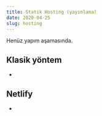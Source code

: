 ```yaml
---
title: Statik Hosting (yayınlama)
date: 2020-04-25
slug: hosting
---
```


Henüz yapım aşamasında.

## Klasik yöntem

-

## Netlify

-
